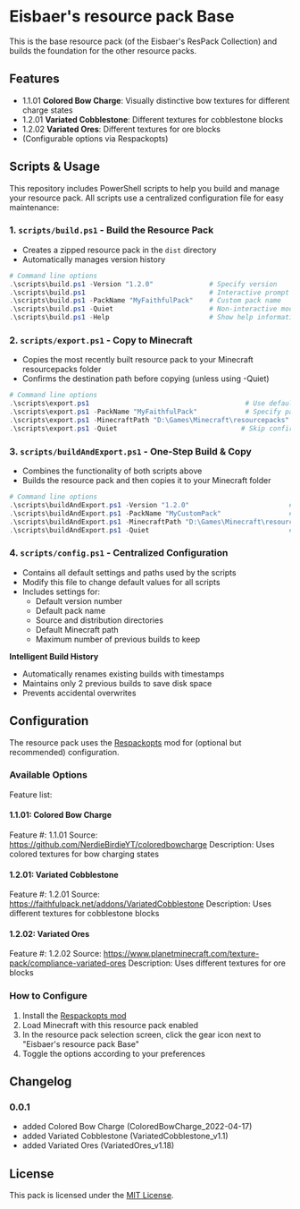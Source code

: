 # Eisbaer's resource pack Base

This is the base resource pack (of the Eisbaer's ResPack Collection) and builds the foundation for the other resource packs.

## Features

- 1.1.01 **Colored Bow Charge**: Visually distinctive bow textures for different charge states
- 1.2.01 **Variated Cobblestone**: Different textures for cobblestone blocks
- 1.2.02 **Variated Ores**: Different textures for ore blocks
- (Configurable options via Respackopts)

## Scripts & Usage

This repository includes PowerShell scripts to help you build and manage your resource pack. All scripts use a centralized configuration file for easy maintenance:

### 1. `scripts/build.ps1` - Build the Resource Pack

- Creates a zipped resource pack in the `dist` directory
- Automatically manages version history

```powershell
# Command line options
.\scripts\build.ps1 -Version "1.2.0"              # Specify version
.\scripts\build.ps1                               # Interactive prompt for version
.\scripts\build.ps1 -PackName "MyFaithfulPack"    # Custom pack name
.\scripts\build.ps1 -Quiet                        # Non-interactive mode, uses defaults
.\scripts\build.ps1 -Help                         # Show help information
```

### 2. `scripts/export.ps1` - Copy to Minecraft

- Copies the most recently built resource pack to your Minecraft resourcepacks folder
- Confirms the destination path before copying (unless using -Quiet)

```powershell
# Command line options
.\scripts\export.ps1                                       # Use defaults
.\scripts\export.ps1 -PackName "MyFaithfulPack"            # Specify pack name
.\scripts\export.ps1 -MinecraftPath "D:\Games\Minecraft\resourcepacks"  # Custom Minecraft path
.\scripts\export.ps1 -Quiet                               # Skip confirmation prompt
```

### 3. `scripts/buildAndExport.ps1` - One-Step Build & Copy

- Combines the functionality of both scripts above
- Builds the resource pack and then copies it to your Minecraft folder

```powershell
# Command line options
.\scripts\buildAndExport.ps1 -Version "1.2.0"                         # Specify version
.\scripts\buildAndExport.ps1 -PackName "MyCustomPack"                 # Custom pack name 
.\scripts\buildAndExport.ps1 -MinecraftPath "D:\Games\Minecraft\resourcepacks"  # Custom path
.\scripts\buildAndExport.ps1 -Quiet                                   # Non-interactive mode
```

### 4. `scripts/config.ps1` - Centralized Configuration

- Contains all default settings and paths used by the scripts
- Modify this file to change default values for all scripts
- Includes settings for:
  - Default version number
  - Default pack name
  - Source and distribution directories
  - Default Minecraft path
  - Maximum number of previous builds to keep

**Intelligent Build History**

- Automatically renames existing builds with timestamps
- Maintains only 2 previous builds to save disk space
- Prevents accidental overwrites

## Configuration

The resource pack uses the [Respackopts](https://modrinth.com/mod/respackopts) mod for (optional but recommended) configuration.

### Available Options

Feature list:

#### 1.1.01: Colored Bow Charge

Feature #: 1.1.01
Source: https://github.com/NerdieBirdieYT/coloredbowcharge
Description: Uses colored textures for bow charging states

#### 1.2.01: Variated Cobblestone

Feature #: 1.2.01
Source: https://faithfulpack.net/addons/VariatedCobblestone
Description: Uses different textures for cobblestone blocks

#### 1.2.02: Variated Ores

Feature #: 1.2.02
Source: https://www.planetminecraft.com/texture-pack/compliance-variated-ores
Description: Uses different textures for ore blocks

### How to Configure

1. Install the [Respackopts mod](https://modrinth.com/mod/respackopts)
2. Load Minecraft with this resource pack enabled
3. In the resource pack selection screen, click the gear icon next to "Eisbaer's resource pack Base"
4. Toggle the options according to your preferences

## Changelog

### 0.0.1

- added Colored Bow Charge (ColoredBowCharge_2022-04-17)
- added Variated Cobblestone (VariatedCobblestone_v1.1)
- added Variated Ores (VariatedOres_v1.18)

## License

This pack is licensed under the [MIT License](https://github.com/eisbaer123/mc-eisbaers-res-pack-base-32x/blob/main/LICENSE).